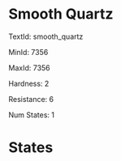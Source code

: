 # Smooth Quartz

TextId: smooth_quartz

MinId: 7356

MaxId: 7356

Hardness: 2

Resistance: 6


Num States: 1

# States
```

```